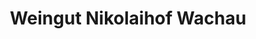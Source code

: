 ---
title: "Weingut Nikolaihof Wachau"
url: /mautern-an-der-donau/weingut-nikolaihof-wachau/
shop: Wein
---